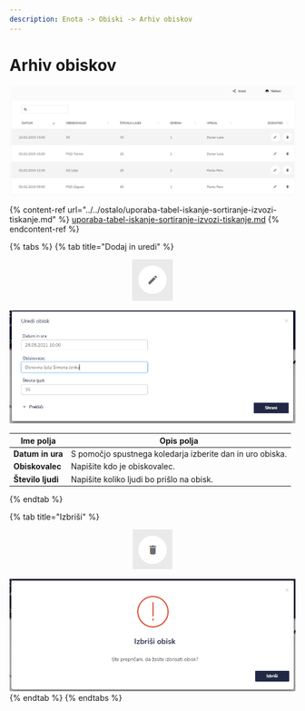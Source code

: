 ```yaml
---
description: Enota -> Obiski -> Arhiv obiskov
---
```


# Arhiv obiskov

![](../../.gitbook/assets/Enota_arhiv_napovedan_obisk_pogled.PNG)

{% content-ref url="../../ostalo/uporaba-tabel-iskanje-sortiranje-izvozi-tiskanje.md" %}
[uporaba-tabel-iskanje-sortiranje-izvozi-tiskanje.md](../../ostalo/uporaba-tabel-iskanje-sortiranje-izvozi-tiskanje.md)
{% endcontent-ref %}

{% tabs %}
{% tab title="Dodaj in uredi" %}
<div align="center"><img src="../../.gitbook/assets/Knjiga_ikona_pisalo (5).png" alt="Ikona za urejanje."></div>

![](../../.gitbook/assets/Enota_napovedan_obisk_uredi_obisk.PNG)

| Ime polja         | Opis polja                                                |
| ----------------- | --------------------------------------------------------- |
| **Datum in ura**  | S pomočjo spustnega koledarja izberite dan in uro obiska. |
| **Obiskovalec**   | Napišite kdo je obiskovalec.                              |
| **Število ljudi** | Napišite koliko ljudi bo prišlo na obisk.                 |
{% endtab %}

{% tab title="Izbriši" %}
<div align="center"><img src="../../.gitbook/assets/Knjiga_ikona_izbris (1).png" alt="Ikona za brisanje."></div>



![](../../.gitbook/assets/Enota_napovedan_obisk_dodaj_izbrisi.PNG)
{% endtab %}
{% endtabs %}



